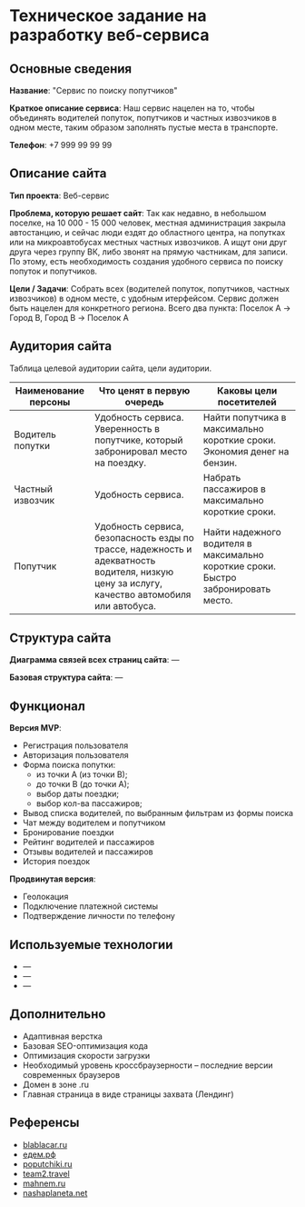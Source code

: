 # Техническое задание на разработку веб-сервиса


## Основные сведения

**Название**: "Сервис по поиску попутчиков"

**Краткое описание сервиса**:
Наш сервис нацелен на то, чтобы объединять водителей попуток, попутчиков и частных извозчиков в одном месте, таким образом заполнять пустые места в транспорте.

**Телефон**: +7 999 99 99 99


## Описание сайта

**Тип проекта**:
Веб-сервис

**Проблема, которую решает сайт**:
Так как недавно, в небольшом поселке, на 10 000 - 15 000 человек, местная администрация закрыла автостанцию, и сейчас люди ездят до областного центра, на попутках или на микроавтобусах местных частных извозчиков.
А ищут они друг друга через группу ВК, либо звонят на прямую частникам, для записи. 
По этому, есть необходимость создания удобного сервиса по поиску попуток и попутчиков.

**Цели / Задачи**:
Cобрать всех (водителей попуток, попутчиков, частных извозчиков) в одном месте, с удобным итерфейсом.
Сервис должен быть нацелен для конкретного региона. Всего два пункта: Поселок A -> Город B, Город B -> Поселок A


## Аудитория сайта

Таблица целевой аудитории сайта, цели аудитории.

Наименование персоны | Что ценят в первую очередь | Каковы цели посетителей
-------------------- | -------------------------- | -------------------------
Водитель попутки | Удобность сервиса. Уверенность в попутчике, который забронировал место на поездку. | Найти попутчика в максимально короткие сроки. Экономия денег на бензин.
Частный извозчик | Удобность сервиса. | Набрать пассажиров в максимально короткие сроки.
Попутчик | Удобность сервиса, безопасность езды по трассе, надежность и адекватность водителя, низкую цену за ислугу, качество автомобиля или автобуса. | Найти надежного водителя в максимально короткие сроки. Быстро забронировать место.


## Структура сайта

**Диаграмма связей всех страниц сайта**:
—


**Базовая структура сайта**:
—


## Функционал

**Версия MVP**:
- Регистрация пользователя
- Авторизация пользователя
- Форма поиска попутки:
	- из точки A (из точки B);
	- до точки B (до точки A);
	- выбор даты поездки;
	- выбор кол-ва пассажиров;
- Вывод списка водителей, по выбранным фильтрам из формы поиска
- Чат между водителем и попутчиком
- Бронирование поездки
- Рейтинг водителей и пассажиров
- Отзывы водителей и пассажиров
- История поездок


**Продвинутая версия**:
- Геолокация
- Подключение платежной системы
- Подтверждение личности по телефону


## Используемые технологии

- —
- —
- —


## Дополнительно

- Адаптивная верстка
- Базовая SEO-оптимизация кода
- Оптимизация скорости загрузки
- Необходимый уровень кроссбраузерности – последние версии современных браузеров
- Домен в зоне .ru
- Главная страница в виде страницы захвата (Лендинг)


## Референсы

- [blablacar.ru](ttps://blog.blablacar.ru/)
- [едем.рф](https://xn--d1abb2a.xn--p1ai/)
- [poputchiki.ru](https://poputchiki.ru/)
- [team2.travel](https://www.team2.travel/)
- [mahnem.ru](https://mahnem.ru/)
- [nashaplaneta.net](https://nashaplaneta.net/companions/)